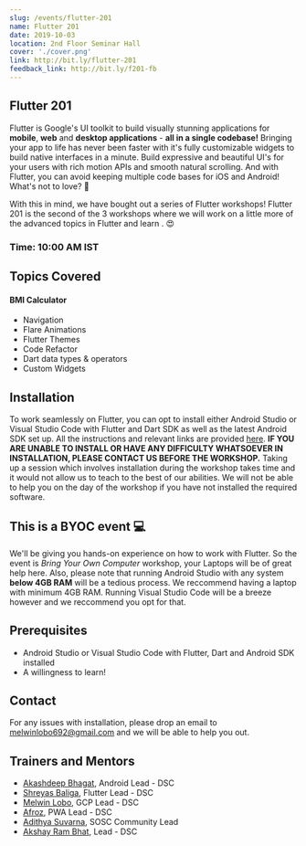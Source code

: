```yaml
---
slug: /events/flutter-201
name: Flutter 201
date: 2019-10-03
location: 2nd Floor Seminar Hall
cover: './cover.png'
link: http://bit.ly/flutter-201
feedback_link: http://bit.ly/f201-fb
---
```

## Flutter 201
Flutter is Google's UI toolkit to build visually stunning applications for **mobile**, **web** and **desktop applications** - **all in a single codebase!** Bringing your app to life has never been faster with it's fully customizable widgets to build native interfaces in a minute. Build expressive and beautiful UI's for your users with rich motion APIs and smooth natural scrolling. And with Flutter, you can avoid keeping multiple code bases for iOS and Android! What's not to love? 🤩

With this in mind, we have bought out a series of Flutter workshops! Flutter 201 is the second of the 3 workshops where we will work on a little more of the advanced topics in Flutter and learn . 😍
### Time: 10:00 AM IST

## Topics Covered

#### BMI Calculator

- Navigation
- Flare Animations
- Flutter Themes
- Code Refactor
- Dart data types & operators
- Custom Widgets



## Installation
To work seamlessly on Flutter, you can opt to install either Android Studio or Visual Studio Code with Flutter and Dart SDK as well as the latest Android SDK set up. All the instructions and relevant links are provided [here](https://flutter.dev/docs/get-started/install). **IF YOU ARE UNABLE TO INSTALL OR HAVE ANY DIFFICULTY WHATSOEVER IN INSTALLATION, PLEASE CONTACT US BEFORE THE WORKSHOP.** Taking up a session which involves installation during the workshop takes time and it would not allow us to teach to the best of our abilities. We will not be able to help you on the day of the workshop if you have not installed the required software.
## This is a BYOC event 💻
We'll be giving you hands-on experience on how to work with Flutter. So the event is *Bring Your Own Computer* workshop, your Laptops will be of great help here. Also, please note that running Android Studio with any system **below 4GB RAM** will be a tedious process. We reccommend having a laptop with minimum 4GB RAM. Running Visual Studio Code will be a breeze however and we reccommend you opt for that.


## Prerequisites
- Android Studio or Visual Studio Code with Flutter, Dart and Android SDK installed
- A willingness to learn!
## Contact
For any issues with installation, please drop an email to melwinlobo692@gmail.com and we will be able to help you out. 

## Trainers and Mentors
- [Akashdeep Bhagat](https://github.com/akashdeepb), Android Lead - DSC
- [Shreyas Baliga](https://github.com/ShreyasBaliga), Flutter Lead - DSC
- [Melwin Lobo](https://github.com/melwinlobo18), GCP Lead - DSC
- [Afroz](https://github.com/coderhawk999), PWA Lead - DSC
- [Adithya Suvarna](https://github.com/ekokratos), SOSC Community Lead
- [Akshay Ram Bhat](https://github.com/akshayrb22), Lead - DSC
